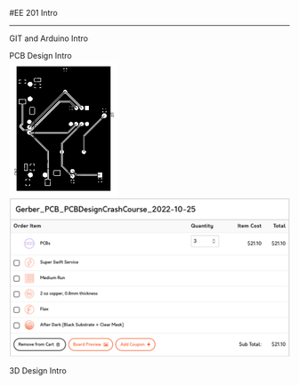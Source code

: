 #EE 201 Intro
- - -
GIT and Arduino Intro
  
PCB Design Intro  
![PCB PNG](/PCB.png)
![Cost PNG](/Cost.png)
  
3D Design Intro


